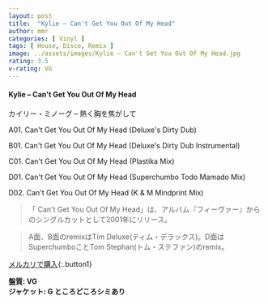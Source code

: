 ```yaml
---
layout: post
title:  "Kylie – Can't Get You Out Of My Head"
author: mmr
categories: [ Vinyl ]
tags: [ House, Disco, Remix ]
image: ../assets/images/Kylie – Can't Get You Out Of My Head.jpg
rating: 3.5
v-rating: VG
---
```


#### Kylie – Can't Get You Out Of My Head

カイリー・ミノーグ – 熱く胸を焦がして

A01. Can't Get You Out Of My Head (Deluxe's Dirty Dub)

B01. Can't Get You Out Of My Head (Deluxe's Dirty Dub Instrumental)

C01. Can't Get You Out Of My Head (Plastika Mix)

D01. Can't Get You Out Of My Head (Superchumbo Todo Mamado Mix)

D02. Can't Get You Out Of My Head (K & M Mindprint Mix)

> 「 Can't Get You Out Of My Head」は、アルバム『フィーヴァー』からのシングルカットとして2001年にリリース。

> A面、B面のremixはTim Deluxe(ティム・デラックス)。D面はSuperchumboことTom Stephan(トム・ステファン)のremix。

[メルカリで購入](https://jp.mercari.com/item/m93457157873){:.button1}

<div class="mt-4 mb-4 d-flex align-items-center">
<strong class="mr-1">盤質: VG</strong>
</div>
<div class="mt-4 mb-4 d-flex align-items-center">
<strong class="mr-1">ジャケット: G ところどころシミあり</strong>
</div>
